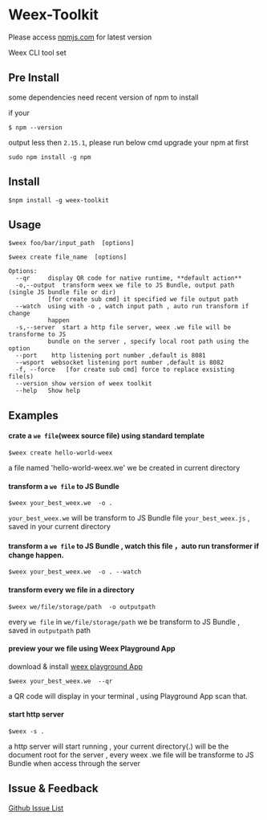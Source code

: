 Weex-Toolkit
============

Please access [npmjs.com](https://www.npmjs.com/package/weex-toolkit) for latest version

Weex CLI tool set

## Pre Install
some dependencies need recent version of npm to install

if your
```
$ npm --version
```
output less then `2.15.1`, please run below cmd upgrade your npm at first
```
sudo npm install -g npm
```

## Install
```
$npm install -g weex-toolkit
```

##  Usage

```
$weex foo/bar/input_path  [options]  

$weex create file_name  [options]

Options:
  --qr     display QR code for native runtime, **default action**
  -o,--output  transform weex we file to JS Bundle, output path (single JS bundle file or dir)
           [for create sub cmd] it specified we file output path                    
  --watch  using with -o , watch input path , auto run transform if change
           happen
  -s,--server  start a http file server, weex .we file will be transforme to JS
           bundle on the server , specify local root path using the option
  --port    http listening port number ,default is 8081            
  --wsport  websocket listening port number ,default is 8082
  -f, --force   [for create sub cmd] force to replace exsisting file(s) 
  --version show version of weex toolkit 
  --help   Show help                                                   
```

## Examples

#### crate a `we file`(weex source file) using standard template
```
$weex create hello-world-weex
```
a file named 'hello-world-weex.we' we be created in current directory


#### transform a `we file` to JS Bundle
```
$weex your_best_weex.we  -o .
```
`your_best_weex.we` will be transform to JS Bundle file `your_best_weex.js` , saved in your current directory

#### transform a `we file` to JS Bundle , watch this file ，auto run transformer if change happen.
```
$weex your_best_weex.we  -o . --watch
```

#### transform every we file in a directory 
```
$weex we/file/storage/path  -o outputpath
```
every `we file` in `we/file/storage/path` we be transform to JS Bundle  , saved in `outputpath` path

#### preview your we file using Weex Playground App
download & install [weex playground App](http://alibaba.github.io/weex/download.html)
```
$weex your_best_weex.we  --qr
```
a QR code will display in your terminal , using Playground App scan that.


#### start http server
```
$weex -s .
```
a http server will start running , your current directory(.) will be the document root for the server , every weex .we file will be transforme to JS Bundle when access through the server

## Issue & Feedback

[Github Issue List](https://github.com/alibaba/weex_toolchain/issues)

